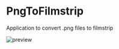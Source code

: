 # PngToFilmstrip
Application  to convert .png files to filmstrip 

![preview](https://github.com/JuqaSolutions/PngToFilmstrip/blob/main/ReadMeAssets/Capture%20d'%C3%A9cran%202023-06-28%20122043.png)
